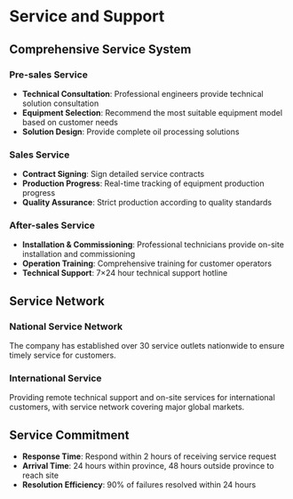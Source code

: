 # Service and Support

## Comprehensive Service System

### Pre-sales Service

- **Technical Consultation**: Professional engineers provide technical solution consultation
- **Equipment Selection**: Recommend the most suitable equipment model based on customer needs
- **Solution Design**: Provide complete oil processing solutions

### Sales Service

- **Contract Signing**: Sign detailed service contracts
- **Production Progress**: Real-time tracking of equipment production progress
- **Quality Assurance**: Strict production according to quality standards

### After-sales Service

- **Installation & Commissioning**: Professional technicians provide on-site installation and commissioning
- **Operation Training**: Comprehensive training for customer operators
- **Technical Support**: 7×24 hour technical support hotline

## Service Network

### National Service Network

The company has established over 30 service outlets nationwide to ensure timely service for customers.

### International Service

Providing remote technical support and on-site services for international customers, with service network covering major global markets.

## Service Commitment

- **Response Time**: Respond within 2 hours of receiving service request
- **Arrival Time**: 24 hours within province, 48 hours outside province to reach site
- **Resolution Efficiency**: 90% of failures resolved within 24 hours